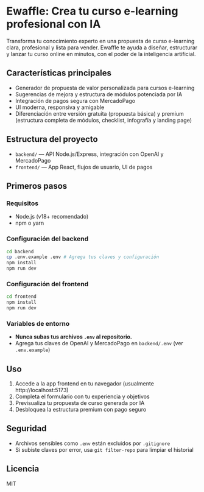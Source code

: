 # Ewaffle: Crea tu curso e-learning profesional con IA

Transforma tu conocimiento experto en una propuesta de curso e-learning clara, profesional y lista para vender. Ewaffle te ayuda a diseñar, estructurar y lanzar tu curso online en minutos, con el poder de la inteligencia artificial.

## Características principales
- Generador de propuesta de valor personalizada para cursos e-learning
- Sugerencias de mejora y estructura de módulos potenciada por IA
- Integración de pagos segura con MercadoPago
- UI moderna, responsiva y amigable
- Diferenciación entre versión gratuita (propuesta básica) y premium (estructura completa de módulos, checklist, infografía y landing page)

## Estructura del proyecto
- `backend/` — API Node.js/Express, integración con OpenAI y MercadoPago
- `frontend/` — App React, flujos de usuario, UI de pagos

## Primeros pasos

### Requisitos
- Node.js (v18+ recomendado)
- npm o yarn

### Configuración del backend
```sh
cd backend
cp .env.example .env # Agrega tus claves y configuración
npm install
npm run dev
```

### Configuración del frontend
```sh
cd frontend
npm install
npm run dev
```

### Variables de entorno
- **Nunca subas tus archivos `.env` al repositorio.**
- Agrega tus claves de OpenAI y MercadoPago en `backend/.env` (ver `.env.example`)

## Uso
1. Accede a la app frontend en tu navegador (usualmente http://localhost:5173)
2. Completa el formulario con tu experiencia y objetivos
3. Previsualiza tu propuesta de curso generada por IA
4. Desbloquea la estructura premium con pago seguro

## Seguridad
- Archivos sensibles como `.env` están excluidos por `.gitignore`
- Si subiste claves por error, usa `git filter-repo` para limpiar el historial

## Licencia
MIT 